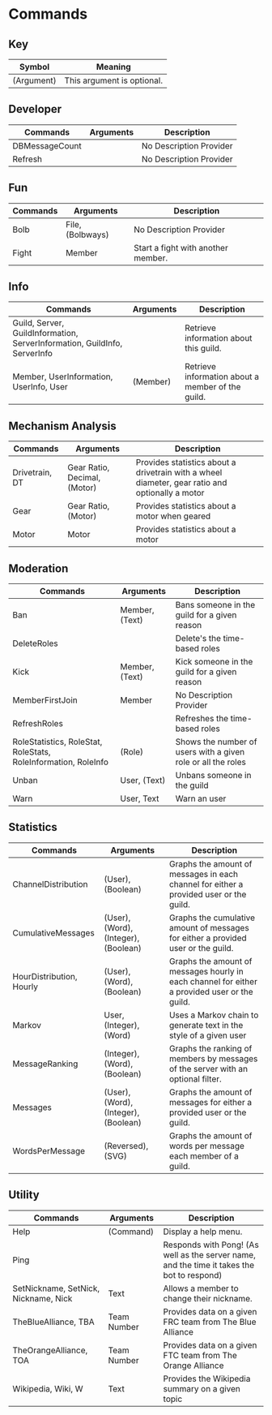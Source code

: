 # Commands

## Key
| Symbol     | Meaning                    |
| ---------- | -------------------------- |
| (Argument) | This argument is optional. |

## Developer
| Commands       | Arguments | Description             |
| -------------- | --------- | ----------------------- |
| DBMessageCount | <none>    | No Description Provider |
| Refresh        | <none>    | No Description Provider |

## Fun
| Commands | Arguments        | Description                        |
| -------- | ---------------- | ---------------------------------- |
| Bolb     | File, (Bolbways) | No Description Provider            |
| Fight    | Member           | Start a fight with another member. |

## Info
| Commands                                                                  | Arguments | Description                                       |
| ------------------------------------------------------------------------- | --------- | ------------------------------------------------- |
| Guild, Server, GuildInformation, ServerInformation, GuildInfo, ServerInfo | <none>    | Retrieve information about this guild.            |
| Member, UserInformation, UserInfo, User                                   | (Member)  | Retrieve information about a member of the guild. |

## Mechanism Analysis
| Commands       | Arguments                    | Description                                                                                     |
| -------------- | ---------------------------- | ----------------------------------------------------------------------------------------------- |
| Drivetrain, DT | Gear Ratio, Decimal, (Motor) | Provides statistics about a drivetrain with a wheel diameter, gear ratio and optionally a motor |
| Gear           | Gear Ratio, (Motor)          | Provides statistics about a motor when geared                                                   |
| Motor          | Motor                        | Provides statistics about a motor                                                               |

## Moderation
| Commands                                                       | Arguments      | Description                                                  |
| -------------------------------------------------------------- | -------------- | ------------------------------------------------------------ |
| Ban                                                            | Member, (Text) | Bans someone in the guild for a given reason                 |
| DeleteRoles                                                    | <none>         | Delete's the time-based roles                                |
| Kick                                                           | Member, (Text) | Kick someone in the guild for a given reason                 |
| MemberFirstJoin                                                | Member         | No Description Provider                                      |
| RefreshRoles                                                   | <none>         | Refreshes the time-based roles                               |
| RoleStatistics, RoleStat, RoleStats, RoleInformation, RoleInfo | (Role)         | Shows the number of users with a given role or all the roles |
| Unban                                                          | User, (Text)   | Unbans someone in the guild                                  |
| Warn                                                           | User, Text     | Warn an user                                                 |

## Statistics
| Commands                 | Arguments                            | Description                                                                                   |
| ------------------------ | ------------------------------------ | --------------------------------------------------------------------------------------------- |
| ChannelDistribution      | (User), (Boolean)                    | Graphs the amount of messages in each channel for either a provided user or the guild.        |
| CumulativeMessages       | (User), (Word), (Integer), (Boolean) | Graphs the cumulative amount of messages for either a provided user or the guild.             |
| HourDistribution, Hourly | (User), (Word), (Boolean)            | Graphs the amount of messages hourly in each channel for either a provided user or the guild. |
| Markov                   | User, (Integer), (Word)              | Uses a Markov chain to generate text in the style of a given user                             |
| MessageRanking           | (Integer), (Word), (Boolean)         | Graphs the ranking of members by messages of the server with an optional filter.              |
| Messages                 | (User), (Word), (Integer), (Boolean) | Graphs the amount of messages for either a provided user or the guild.                        |
| WordsPerMessage          | (Reversed), (SVG)                    | Graphs the amount of words per message each member of a guild.                                |

## Utility
| Commands                             | Arguments   | Description                                                                                |
| ------------------------------------ | ----------- | ------------------------------------------------------------------------------------------ |
| Help                                 | (Command)   | Display a help menu.                                                                       |
| Ping                                 | <none>      | Responds with Pong! (As well as the server name, and the time it takes the bot to respond) |
| SetNickname, SetNick, Nickname, Nick | Text        | Allows a member to change their nickname.                                                  |
| TheBlueAlliance, TBA                 | Team Number | Provides data on a given FRC team from The Blue Alliance                                   |
| TheOrangeAlliance, TOA               | Team Number | Provides data on a given FTC team from The Orange Alliance                                 |
| Wikipedia, Wiki, W                   | Text        | Provides the Wikipedia summary on a given topic                                            |

